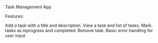 Task Management App

Features:

Add a task with a title and description.
View a task and list of tasks.
Mark tasks as inprogress and completed.
Remove task.
Basic error handling for user input.